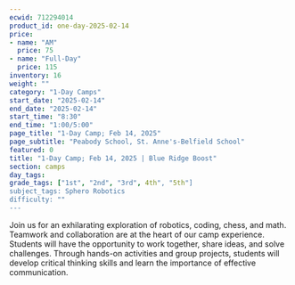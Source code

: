 ```yaml
---
ecwid: 712294014
product_id: one-day-2025-02-14
price:
- name: "AM"
  price: 75
- name: "Full-Day"
  price: 115
inventory: 16
weight: ""
category: "1-Day Camps"
start_date: "2025-02-14"
end_date: "2025-02-14"
start_time: "8:30"
end_time: "1:00/5:00"
page_title: "1-Day Camp; Feb 14, 2025"
page_subtitle: "Peabody School, St. Anne's-Belfield School"
featured: 0
title: "1-Day Camp; Feb 14, 2025 | Blue Ridge Boost"
section: camps
day_tags: 
grade_tags: ["1st", "2nd", "3rd", 4th", "5th"]
subject_tags: Sphero Robotics
difficulty: ""
---
```

Join us for an exhilarating exploration of robotics, coding, chess, and math. Teamwork and collaboration are at the heart of our camp experience. Students will have the opportunity to work together, share ideas, and solve challenges. Through hands-on activities and group projects, students will develop critical thinking skills and learn the importance of effective communication.
